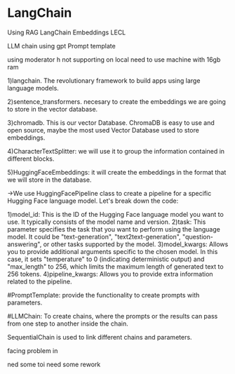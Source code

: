 # LangChain


Using RAG LangChain Embeddings LECL 

LLM chain 
using gpt
Prompt template

using moderator
h
not supporting on local need to use machine with 16gb ram

1)langchain. The revolutionary framework to build apps using large language models.

2)sentence_transformers. necesary to create the embeddings we are going to store in the vector database.

3)chromadb. This is our vector Database. ChromaDB is easy to use and open source, maybe the most used Vector Database used to store embeddings.

4)CharacterTextSplitter: we will use it to group the information contained in different blocks.

5)HuggingFaceEmbeddings: it will create the embeddings in the format that we will store in the database.

->We use HuggingFacePipeline class to create a pipeline for a specific Hugging Face language model. Let's break down the code:

 1)model_id: This is the ID of the Hugging Face language model you want to use. It typically consists of the model name and version.
 2)task: This parameter specifies the task that you want to perform using the language model. It could be "text-generation", "text2text-generation", "question-answering", or other tasks supported by the model.
 3)model_kwargs: Allows you to provide additional arguments specific to the chosen model. In this case, it sets "temperature" to 0 (indicating deterministic output) and "max_length" to 256, which limits the maximum length of generated text to 256 tokens.
4)pipeline_kwargs: Allows you to provide extra information related to the pipeline.


#PromptTemplate: provide the functionality to create prompts with parameters.

#LLMChain: To create chains, where the prompts or the results can pass from one step to another inside the chain.

SequentialChain is used to link different chains and parameters.


facing problem in 

ned some toi
need some rework

